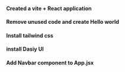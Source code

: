#### Created a vite + React application

#### Remove unused code and create Hello world

#### Install tailwind css

#### install Dasiy UI

#### Add Navbar component to App.jsx